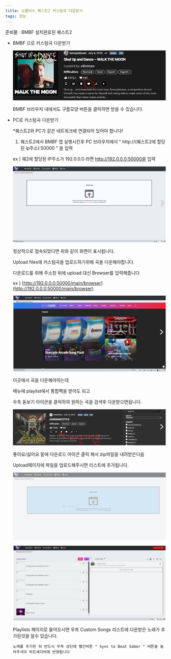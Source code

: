 ```yaml
---
title: 오큘러스 퀘스트2 커스텀곡 다운받기
tags: 정보
---
```


준비물 : BMBF 설치완료된 퀘스트2

- BMBF 으로 커스텀곡 다운받기

    ![](/img/information/14.png)

    BMBF 브라우저 내에서도 구름모양 버튼을 클릭하면 받을 수 있습니다.

- PC로 커스텀곡 다운받기

    *퀘스트2와 PC가 같은 네트워크에 연결되어 있어야 합니다!

    1) 퀘스트2에서 BMBF 앱 실행시킨후  PC 브라우저에서  " http://(퀘스트2에 할당된 ip주소):50000 " 을 입력

    ex ) 퀘2에 할당된 IP주소가 192.0.0.0 라면 http://192.0.0.0:50000을 입력 

    ![](/img/information/15.png)

    정상적으로 접속되었다면 위와 같이 화면이 표시됩니다.

    Upload files에 커스텀곡을 업로드하기위해 곡을 다운해야합니다.

    다운로드를 위해 주소창 뒤에 upload 대신 Browser를 입력해줍니다

    ex )  [http://192.0.0.0:50000/main/browser](http://192.0.0.0:50000/main/browser) 

    ![](/img/information/16.png)

    이곳에서 곡을 다운해야하는데

    메뉴에 playlist에서 통합팩을 받아도 되고

    우측 돋보기 아이콘을 클릭하여 원하는 곡을 검색후 다운받으면됩니다.

    ![](/img/information/17.png)

    좋아요/싫어요 밑에 다운로드 아이콘 클릭 해서 zip파일을 내려받은다음

    Upload페이지에 파일을 업로드해주시면 리스트에 추가됩니다.

    ![](/img/information/18.png)

    ![](/img/information/19.png)

    Playlists 페이지로 들어오시면 우측 Custom Songs 리스트에 다운받은 노래가 추가된것을 알수 있습니다.

    `노래를 추가한 뒤 반드시 우측 상단에 빨간버튼 " Sync to Beat Saber " 버튼을 눌러주셔야 비트세이버에 반영됩니다`